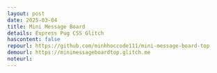 ```yaml
---
layout: post
date: 2025-03-04
title: Mini Message Board
details: Express Pug CSS Glitch
hascontent: false
repourl: https://github.com/minhhoccode111/mini-message-board-top
demourl: https://minimessageboardtop.glitch.me
noteurl:
---
```


